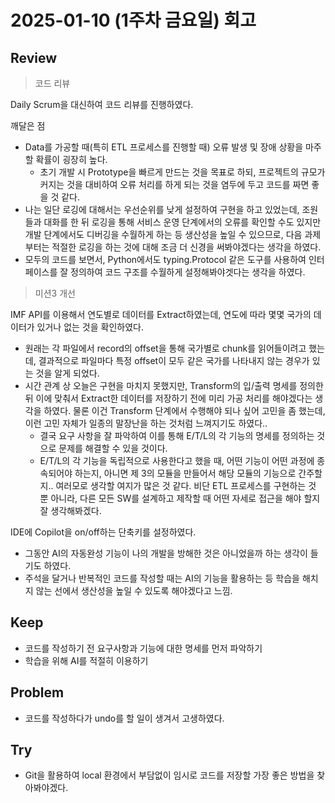 
# 2025-01-10 (1주차 금요일) 회고

## Review

> 코드 리뷰

Daily Scrum을 대신하여 코드 리뷰를 진행하였다.

깨달은 점
* Data를 가공할 때(특히 ETL 프로세스를 진행할 때) 오류 발생 및 장애 상황을 마주할 확률이 굉장히 높다.
  * 초기 개발 시 Prototype을 빠르게 만드는 것을 목표로 하되, 프로젝트의 규모가 커지는 것을 대비하여 오류 처리를 하게 되는 것을 염두에 두고 코드를 짜면 좋을 것 같다.
* 나는 일단 로깅에 대해서는 우선순위를 낮게 설정하여 구현을 하고 있었는데, 조원들과 대화를 한 뒤 로깅을 통해 서비스 운영 단계에서의 오류를 확인할 수도 있지만 개발 단계에서도 디버깅을 수월하게 하는 등 생산성을 높일 수 있으므로, 다음 과제부터는 적절한 로깅을 하는 것에 대해 조금 더 신경을 써봐야겠다는 생각을 하였다.
* 모두의 코드를 보면서, Python에서도 typing.Protocol 같은 도구를 사용하여 인터페이스를 잘 정의하여 코드 구조를 수월하게 설정해봐야겟다는 생각을 하였다.

> 미션3 개선

IMF API를 이용해서 연도별로 데이터를 Extract하였는데, 연도에 따라 몇몇 국가의 데이터가 있거나 없는 것을 확인하였다.
* 원래는 각 파일에서 record의 offset을 통해 국가별로 chunk를 읽어들이려고 했는데, 결과적으로 파일마다 특정 offset이 모두 같은 국가를 나타내지 않는 경우가 있는 것을 알게 되었다.
* 시간 관계 상 오늘은 구현을 마치지 못했지만, Transform의 입/출력 명세를 정의한 뒤 이에 맞춰서 Extract한 데이터를 저장하기 전에 미리 가공 처리를 해야겠다는 생각을 하였다. 물론 이건 Transform 단계에서 수행해야 되나 싶어 고민을 좀 했는데, 이런 고민 자체가 일종의 말장난을 하는 것처럼 느껴지기도 하였다..
  * 결국 요구 사항을 잘 파악하여 이를 통해 E/T/L의 각 기능의 명세를 정의하는 것으로 문제를 해결할 수 있을 것이다.
  * E/T/L의 각 기능을 독립적으로 사용한다고 했을 때, 어떤 기능이 어떤 과정에 종속되어야 하는지, 아니면 제 3의 모듈을 만들어서 해당 모듈의 기능으로 간주할지.. 여러모로 생각할 여지가 많은 것 같다. 비단 ETL 프로세스를 구현하는 것 뿐 아니라, 다른 모든 SW를 설계하고 제작할 때 어떤 자세로 접근을 해야 할지 잘 생각해봐겠다.

IDE에 Copilot을 on/off하는 단축키를 설정하였다.
* 그동안 AI의 자동완성 기능이 나의 개발을 방해한 것은 아니었을까 하는 생각이 들기도 하였다.
* 주석을 달거나 반복적인 코드를 작성할 때는 AI의 기능을 활용하는 등 학습을 해치지 않는 선에서 생산성을 높일 수 있도록 해야겠다고 느낌.

## Keep

* 코드를 작성하기 전 요구사항과 기능에 대한 명세를 먼저 파악하기
* 학습을 위해 AI를 적절히 이용하기

## Problem

* 코드를 작성하다가 undo를 할 일이 생겨서 고생하였다.

## Try

* Git을 활용하여 local 환경에서 부담없이 임시로 코드를 저장할 가장 좋은 방법을 찾아봐야겠다.